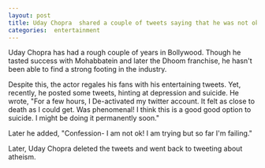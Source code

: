 ```yaml
---
layout: post
title: Uday Chopra  shared a couple of tweets saying that he was not okay, but then later deleted the posts
categories:  entertainment
---
```

Uday Chopra has had a rough couple of years in Bollywood. Though he tasted success with Mohabbatein and later the Dhoom franchise, he hasn't been able to find a strong footing in the industry.

Despite this, the actor regales his fans with his entertaining tweets. Yet, recently, he posted some tweets, hinting at depression and suicide. He wrote, "For a few hours, I De-activated my twitter account. It felt as close to death as I could get. Was phenomenal! I think this is a good good option to suicide. I might be doing it permanently soon."

Later he added, "Confession- I am not ok! I am trying but so far I'm failing."

Later, Uday Chopra deleted the tweets and went back to tweeting about atheism.